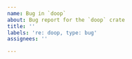```yaml
---
name: Bug in `doop`
about: Bug report for the `doop` crate
title: ''
labels: 're: doop, type: bug'
assignees: ''

---
```



